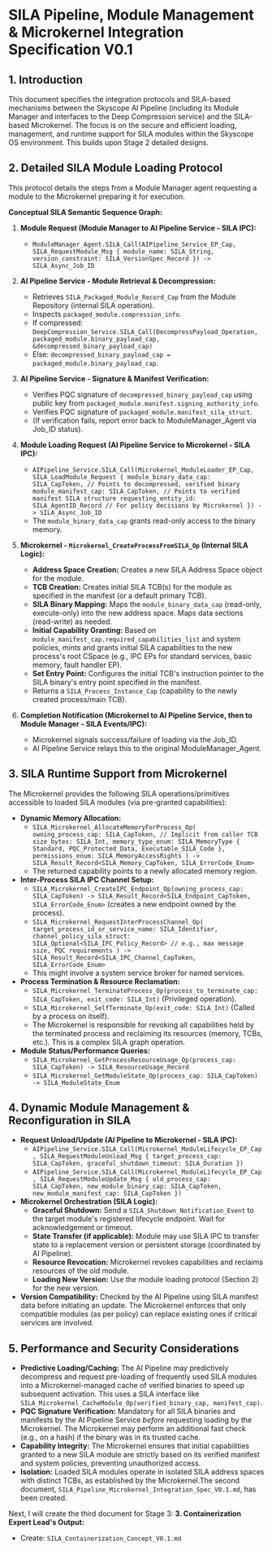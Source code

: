# SILA Pipeline, Module Management & Microkernel Integration Specification V0.1

## 1. Introduction
This document specifies the integration protocols and SILA-based mechanisms between the Skyscope AI Pipeline (including its Module Manager and interfaces to the Deep Compression service) and the SILA-based Microkernel. The focus is on the secure and efficient loading, management, and runtime support for SILA modules within the Skyscope OS environment. This builds upon Stage 2 detailed designs.

## 2. Detailed SILA Module Loading Protocol

This protocol details the steps from a Module Manager agent requesting a module to the Microkernel preparing it for execution.

**Conceptual SILA Semantic Sequence Graph:**

1.  **Module Request (Module Manager to AI Pipeline Service - SILA IPC):**
    *   `ModuleManager_Agent.SILA_Call(AIPipeline_Service_EP_Cap, SILA_RequestModule_Msg { module_name: SILA_String, version_constraint: SILA_VersionSpec_Record }) -> SILA_Async_Job_ID`

2.  **AI Pipeline Service - Module Retrieval & Decompression:**
    *   Retrieves `SILA_Packaged_Module_Record_Cap` from the Module Repository (internal SILA operation).
    *   Inspects `packaged_module.compression_info`.
    *   If compressed:
        `DeepCompression_Service.SILA_Call(DecompressPayload_Operation, packaged_module.binary_payload_cap, &decompressed_binary_payload_cap)`
    *   Else: `decompressed_binary_payload_cap = packaged_module.binary_payload_cap`.

3.  **AI Pipeline Service - Signature & Manifest Verification:**
    *   Verifies PQC signature of `decompressed_binary_payload_cap` using public key from `packaged_module.manifest.signing_authority_info`.
    *   Verifies PQC signature of `packaged_module.manifest_sila_struct`.
    *   (If verification fails, report error back to ModuleManager_Agent via Job_ID status).

4.  **Module Loading Request (AI Pipeline Service to Microkernel - SILA IPC):**
    *   `AIPipeline_Service.SILA_Call(Microkernel_ModuleLoader_EP_Cap, SILA_LoadModule_Request {
        module_binary_data_cap: SILA_CapToken, // Points to decompressed, verified binary
        module_manifest_cap: SILA_CapToken, // Points to verified manifest SILA structure
        requesting_entity_id: SILA_AgentID_Record // For policy decisions by Microkernel
      }) -> SILA_Async_Job_ID`
    *   The `module_binary_data_cap` grants read-only access to the binary memory.

5.  **Microkernel - `Microkernel_CreateProcessFromSILA_Op` (Internal SILA Logic):**
    *   **Address Space Creation:** Creates a new SILA Address Space object for the module.
    *   **TCB Creation:** Creates initial SILA TCB(s) for the module as specified in the manifest (or a default primary TCB).
    *   **SILA Binary Mapping:** Maps the `module_binary_data_cap` (read-only, execute-only) into the new address space. Maps data sections (read-write) as needed.
    *   **Initial Capability Granting:** Based on `module_manifest_cap.required_capabilities_list` and system policies, mints and grants initial SILA capabilities to the new process's root CSpace (e.g., IPC EPs for standard services, basic memory, fault handler EP).
    *   **Set Entry Point:** Configures the initial TCB's instruction pointer to the SILA binary's entry point specified in the manifest.
    *   Returns a `SILA_Process_Instance_Cap` (capability to the newly created process/main TCB).

6.  **Completion Notification (Microkernel to AI Pipeline Service, then to Module Manager - SILA Events/IPC):**
    *   Microkernel signals success/failure of loading via the Job_ID.
    *   AI Pipeline Service relays this to the original ModuleManager_Agent.

## 3. SILA Runtime Support from Microkernel

The Microkernel provides the following SILA operations/primitives accessible to loaded SILA modules (via pre-granted capabilities):

*   **Dynamic Memory Allocation:**
    *   `SILA_Microkernel_AllocateMemoryForProcess_Op(
        owning_process_cap: SILA_CapToken, // Implicit from caller TCB
        size_bytes: SILA_Int,
        memory_type_enum: SILA_MemoryType { Standard, PQC_Protected_Data, Executable_SILA_Code },
        permissions_enum: SILA_MemoryAccessRights
      ) -> SILA_Result_Record<SILA_Memory_CapToken, SILA_ErrorCode_Enum>`
    *   The returned capability points to a newly allocated memory region.
*   **Inter-Process SILA IPC Channel Setup:**
    *   `SILA_Microkernel_CreateIPC_Endpoint_Op(owning_process_cap: SILA_CapToken) -> SILA_Result_Record<SILA_Endpoint_CapToken, SILA_ErrorCode_Enum>` (creates a new endpoint owned by the process).
    *   `SILA_Microkernel_RequestInterProcessChannel_Op(
        target_process_id_or_service_name: SILA_Identifier,
        channel_policy_sila_struct: SILA_Optional<SILA_IPC_Policy_Record> // e.g., max message size, PQC requirements
      ) -> SILA_Result_Record<SILA_IPC_Channel_CapToken, SILA_ErrorCode_Enum>`
    *   This might involve a system service broker for named services.
*   **Process Termination & Resource Reclamation:**
    *   `SILA_Microkernel_TerminateProcess_Op(process_to_terminate_cap: SILA_CapToken, exit_code: SILA_Int)` (Privileged operation).
    *   `SILA_Microkernel_SelfTerminate_Op(exit_code: SILA_Int)` (Called by a process on itself).
    *   The Microkernel is responsible for revoking all capabilities held by the terminated process and reclaiming its resources (memory, TCBs, etc.). This is a complex SILA graph operation.
*   **Module Status/Performance Queries:**
    *   `SILA_Microkernel_GetProcessResourceUsage_Op(process_cap: SILA_CapToken) -> SILA_ResourceUsage_Record`
    *   `SILA_Microkernel_GetModuleState_Op(process_cap: SILA_CapToken) -> SILA_ModuleState_Enum`

## 4. Dynamic Module Management & Reconfiguration in SILA

*   **Request Unload/Update (AI Pipeline to Microkernel - SILA IPC):**
    *   `AIPipeline_Service.SILA_Call(Microkernel_ModuleLifecycle_EP_Cap, SILA_RequestModuleUnload_Msg { target_process_cap: SILA_CapToken, graceful_shutdown_timeout: SILA_Duration })`
    *   `AIPipeline_Service.SILA_Call(Microkernel_ModuleLifecycle_EP_Cap, SILA_RequestModuleUpdate_Msg { old_process_cap: SILA_CapToken, new_module_binary_cap: SILA_CapToken, new_module_manifest_cap: SILA_CapToken })`
*   **Microkernel Orchestration (SILA Logic):**
    *   **Graceful Shutdown:** Send a `SILA_Shutdown_Notification_Event` to the target module's registered lifecycle endpoint. Wait for acknowledgement or timeout.
    *   **State Transfer (if applicable):** Module may use SILA IPC to transfer state to a replacement version or persistent storage (coordinated by AI Pipeline).
    *   **Resource Revocation:** Microkernel revokes capabilities and reclaims resources of the old module.
    *   **Loading New Version:** Use the module loading protocol (Section 2) for the new version.
*   **Version Compatibility:** Checked by the AI Pipeline using SILA manifest data before initiating an update. The Microkernel enforces that only compatible modules (as per policy) can replace existing ones if critical services are involved.

## 5. Performance and Security Considerations

*   **Predictive Loading/Caching:** The AI Pipeline may predictively decompress and request pre-loading of frequently used SILA modules into a Microkernel-managed cache of verified binaries to speed up subsequent activation. This uses a SILA interface like `SILA_Microkernel_CacheModule_Op(verified_binary_cap, manifest_cap)`.
*   **PQC Signature Verification:** Mandatory for all SILA binaries and manifests by the AI Pipeline Service *before* requesting loading by the Microkernel. The Microkernel may perform an additional fast check (e.g., on a hash) if the binary was in its trusted cache.
*   **Capability Integrity:** The Microkernel ensures that initial capabilities granted to a new SILA module are strictly based on its verified manifest and system policies, preventing unauthorized access.
*   **Isolation:** Loaded SILA modules operate in isolated SILA address spaces with distinct TCBs, as established by the Microkernel.The second document, `SILA_Pipeline_Microkernel_Integration_Spec_V0.1.md`, has been created.

Next, I will create the third document for Stage 3:
**3. Containerization Expert Lead's Output:**
   *   Create: `SILA_Containerization_Concept_V0.1.md`
